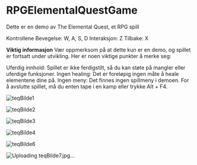 # RPGElementalQuestGame

Dette er en demo av The Elemental Quest, et RPG spill

Kontrollene
Bevegelse: W, A, S, D
Interaksjon: Z
Tilbake: X

**Viktig informasjon**
Vær oppmerksom på at dette kun er en demo, og spillet er fortsatt under utvikling. Her er noen viktige punkter å merke seg:

Uferdig innhold: Spillet er ikke ferdigstilt, så du kan støte på mangler eller uferdige funksjoner.
Ingen healing: Det er foreløpig ingen måte å heale elementene dine på.
Ingen meny: Det finnes ingen spillmeny i demoen. For å avslutte spillet, må du enten tape i en kamp eller trykke Alt + F4.


![teqBilde1](https://github.com/user-attachments/assets/4a41ae2e-ef86-414c-96e3-2e366156ce76)



![teqBilde2](https://github.com/user-attachments/assets/43705487-21bc-454a-839d-e5eba8e36b3c)

![teqBilde3](https://github.com/user-attachments/assets/3c974726-f893-48ff-afbf-a218850886a2)

![teqBilde4](https://github.com/user-attachments/assets/0a717134-f366-4674-8abf-50a0586351ef)

![teqBilde6](https://github.com/user-attachments/assets/dcd55882-2c40-4511-8624-4c8ba44218c8)


![Uploading teqBilde7.jpg…]()




